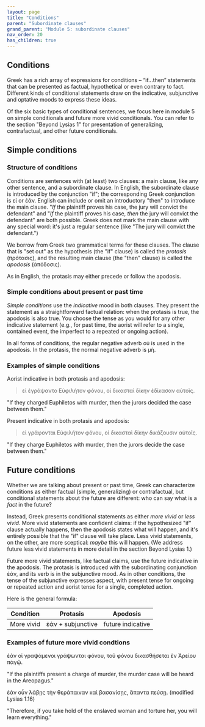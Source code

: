 ```yaml
---
layout: page
title: "Conditions"
parent: "Subordinate clauses"
grand_parent: "Module 5: subordinate clauses"
nav_order: 20
has_children: true
---
```



## Conditions

Greek has a rich array of expressions for conditions – “if...then” statements that can be presented as factual, hypothetical or even contrary to fact. Different kinds of conditional statements draw on the indicative, subjunctive and optative moods to express these ideas. 

Of the six basic types of conditional sentences, we focus here in module 5 on simple conditionals and future more vivid conditionals. You can refer to the section "Beyond Lysias 1" for presentation of generalizing, contrafactual, and other future conditionals.

## Simple conditions

### Structure of conditions

Conditions are sentences with (at least) two clauses:  a main clause, like any other sentence, and a subordinate clause.  In English, the subordinate clause is introduced by the conjunction "if"; the corresponding Greek conjunction is εἰ or ἐάν. English can include or omit an introductory "then" to introduce the main clause.  "*If* the plaintiff proves his case, the jury will convict the defendant" and  "*If* the plaintiff proves his case, *then* the jury will convict the defendant" are both possible.  Greek does not mark the main clause with any special word: it's just a regular sentence (like "The jury will convict the defendant.")

We borrow from Greek two grammatical terms for these clauses.  The clause that is "set out" as the hypothesis (the "if" clause) is called the *protasis* (πρότασις), and the resulting main clause (the "then" clause) is called the *apodosis* (ἀπόδοσις).

As in English, the protasis may either precede or follow the apodosis.

### Simple conditions about present or past time

*Simple conditions* use the *indicative* mood in both clauses. They present the statement as a straightforward factual relation: when the protasis is true, the apodosis is also true.  You choose the tense as you would for any other indicative statement (e.g., for past time, the aorist will refer to a single, contained event, the imperfect to a repeated or ongoing action).

In all forms of conditions, the regular negative adverb οὐ is used in the apodosis. In the protasis, the normal negative adverb is μή.

### Examples of simple conditions

Aorist indicative in both protasis and apodosis:

> εἰ ἐγράψαντο Εὐφιλήτον φόνου, οἱ δικασταὶ δίκην ἐδίκασαν αὐτοῖς.

"If they charged Euphiletos with murder, then the jurors decided the case between them."

Present indicative in both protasis and apodosis:


> εἰ γράφονται Εὐφιλήτον φόνου, οἱ δικασταὶ δίκην δικάζουσιν αὐτοῖς.

"If they charge Euphiletos with murder, then the jurors decide the case between them."

## Future conditions 

Whether we are talking about present or past time, Greek can characterize conditions as either factual (simple, generalizing) or contrafactual, but conditional statements about the future are different: who can say what is a *fact* in the future?

Instead, Greek presents conditional statements as either *more vivid* or *less vivid*. More vivid statements are confident claims: if the hypothesized "if" clause actually happens, then the apodosis states what will happen, and it's entirely possible that the "if" clause will take place. Less vivid statements, on the other, are more sceptical: *maybe* this will happen. (We address future less vivid statements in more detail in the section Beyond Lysias 1.)

Future more vivid statements, like factual claims, use the future indicative in the apodosis. The protasis is introduced with the subordinating conjunction ἐάν, and its verb is in the subjunctive mood.
As in other conditions, the tense of the subjunctive expresses aspect, with present tense for ongoing or repeated action and aorist tense for a single, completed action.

Here is the general formula:

| Condition | Protasis | Apodosis |
| --- | --- | --- |
| More vivid | ἐάν + subjunctive | future indicative|

### Examples of future more vivid condtions

ἐὰν οἱ γραψάμενοι γράψωνται φόνου, τοῦ φόνου δικασθήσεται ἐν Ἀρείου πάγῷ.

"If the plaintiffs present a charge of murder, the murder case will be heard in the Areopagus."

ἐὰν οὖν λάβῃς τὴν θεράπαιναν καὶ βασανίσῃς, ἅπαντα πεύσῃ. (modified Lysias 1.16)

"Therefore, if you take hold of the enslaved woman and torture her, you will learn everything."

